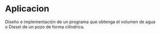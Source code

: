 # Aplicacion
Diseño e implementación de un programa que obtenga el volumen de agua o Diesel de un pozo de forma cilindrica.
